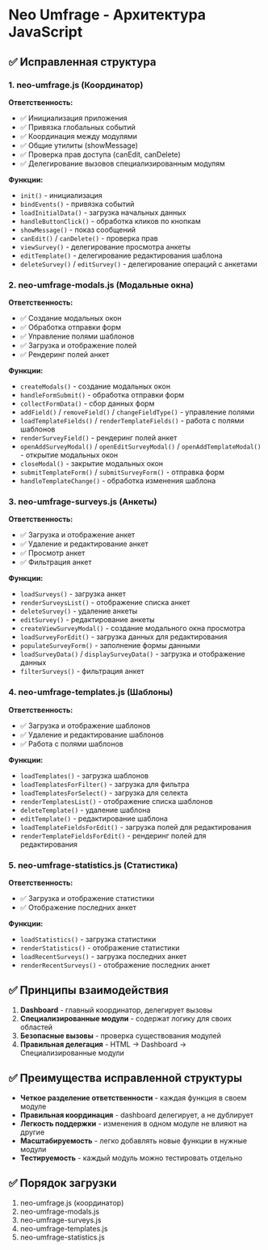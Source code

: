 # Neo Umfrage - Архитектура JavaScript

## ✅ Исправленная структура

### 1. neo-umfrage.js (Координатор)
**Ответственность:**
- ✅ Инициализация приложения
- ✅ Привязка глобальных событий
- ✅ Координация между модулями
- ✅ Общие утилиты (showMessage)
- ✅ Проверка прав доступа (canEdit, canDelete)
- ✅ Делегирование вызовов специализированным модулям

**Функции:**
- `init()` - инициализация
- `bindEvents()` - привязка событий
- `loadInitialData()` - загрузка начальных данных
- `handleButtonClick()` - обработка кликов по кнопкам
- `showMessage()` - показ сообщений
- `canEdit()` / `canDelete()` - проверка прав
- `viewSurvey()` - делегирование просмотра анкеты
- `editTemplate()` - делегирование редактирования шаблона
- `deleteSurvey()` / `editSurvey()` - делегирование операций с анкетами

### 2. neo-umfrage-modals.js (Модальные окна)
**Ответственность:**
- ✅ Создание модальных окон
- ✅ Обработка отправки форм
- ✅ Управление полями шаблонов
- ✅ Загрузка и отображение полей
- ✅ Рендеринг полей анкет

**Функции:**
- `createModals()` - создание модальных окон
- `handleFormSubmit()` - обработка отправки форм
- `collectFormData()` - сбор данных форм
- `addField()` / `removeField()` / `changeFieldType()` - управление полями
- `loadTemplateFields()` / `renderTemplateFields()` - работа с полями шаблонов
- `renderSurveyField()` - рендеринг полей анкет
- `openAddSurveyModal()` / `openEditSurveyModal()` / `openAddTemplateModal()` - открытие модальных окон
- `closeModal()` - закрытие модальных окон
- `submitTemplateForm()` / `submitSurveyForm()` - отправка форм
- `handleTemplateChange()` - обработка изменения шаблона

### 3. neo-umfrage-surveys.js (Анкеты)
**Ответственность:**
- ✅ Загрузка и отображение анкет
- ✅ Удаление и редактирование анкет
- ✅ Просмотр анкет
- ✅ Фильтрация анкет

**Функции:**
- `loadSurveys()` - загрузка анкет
- `renderSurveysList()` - отображение списка анкет
- `deleteSurvey()` - удаление анкеты
- `editSurvey()` - редактирование анкеты
- `createViewSurveyModal()` - создание модального окна просмотра
- `loadSurveyForEdit()` - загрузка данных для редактирования
- `populateSurveyForm()` - заполнение формы данными
- `loadSurveyData()` / `displaySurveyData()` - загрузка и отображение данных
- `filterSurveys()` - фильтрация анкет

### 4. neo-umfrage-templates.js (Шаблоны)
**Ответственность:**
- ✅ Загрузка и отображение шаблонов
- ✅ Удаление и редактирование шаблонов
- ✅ Работа с полями шаблонов

**Функции:**
- `loadTemplates()` - загрузка шаблонов
- `loadTemplatesForFilter()` - загрузка для фильтра
- `loadTemplatesForSelect()` - загрузка для селекта
- `renderTemplatesList()` - отображение списка шаблонов
- `deleteTemplate()` - удаление шаблона
- `editTemplate()` - редактирование шаблона
- `loadTemplateFieldsForEdit()` - загрузка полей для редактирования
- `renderTemplateFieldsForEdit()` - рендеринг полей для редактирования

### 5. neo-umfrage-statistics.js (Статистика)
**Ответственность:**
- ✅ Загрузка и отображение статистики
- ✅ Отображение последних анкет

**Функции:**
- `loadStatistics()` - загрузка статистики
- `renderStatistics()` - отображение статистики
- `loadRecentSurveys()` - загрузка последних анкет
- `renderRecentSurveys()` - отображение последних анкет

## ✅ Принципы взаимодействия

1. **Dashboard** - главный координатор, делегирует вызовы
2. **Специализированные модули** - содержат логику для своих областей
3. **Безопасные вызовы** - проверка существования модулей
4. **Правильная делегация** - HTML → Dashboard → Специализированные модули

## ✅ Преимущества исправленной структуры

- **Четкое разделение ответственности** - каждая функция в своем модуле
- **Правильная координация** - dashboard делегирует, а не дублирует
- **Легкость поддержки** - изменения в одном модуле не влияют на другие
- **Масштабируемость** - легко добавлять новые функции в нужные модули
- **Тестируемость** - каждый модуль можно тестировать отдельно

## ✅ Порядок загрузки

1. neo-umfrage.js (координатор)
2. neo-umfrage-modals.js
3. neo-umfrage-surveys.js
4. neo-umfrage-templates.js
5. neo-umfrage-statistics.js
